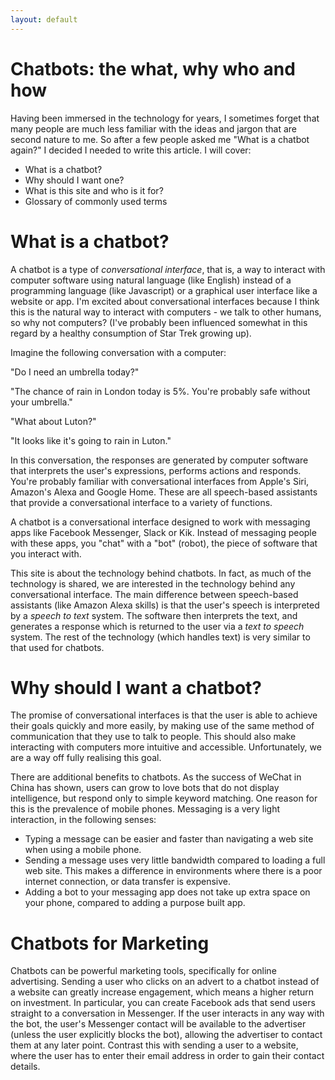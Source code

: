 ```yaml
---
layout: default
---
```


Chatbots: the what, why who and how
===================================

Having been immersed in the technology for years, I sometimes forget
that many people are much less familiar with the ideas and jargon that
are second nature to me. So after a few people asked me "What is a
chatbot again?" I decided I needed to write this article. I will
cover:

 - What is a chatbot?
 - Why should I want one?
 - What is this site and who is it for?
 - Glossary of commonly used terms

What is a chatbot?
==================

A chatbot is a type of _conversational interface_, that is, a way to
interact with computer software using natural language (like English)
instead of a programming language (like Javascript) or a graphical
user interface like a website or app. I'm excited about conversational
interfaces because I think this is the natural way to interact with
computers - we talk to other humans, so why not computers? (I've
probably been influenced somewhat in this regard by a healthy
consumption of Star Trek growing up).

Imagine the following conversation with a computer:

"Do I need an umbrella today?"

"The chance of rain in London today is 5%. You're probably safe
without your umbrella."

"What about Luton?"

"It looks like it's going to rain in Luton."

In this conversation, the responses are generated by computer software
that interprets the user's expressions, performs actions and
responds. You're probably familiar with conversational interfaces from
Apple's Siri, Amazon's Alexa and Google Home. These are all
speech-based assistants that provide a conversational interface to a
variety of functions.

A chatbot is a conversational interface designed to work with
messaging apps like Facebook Messenger, Slack or Kik. Instead of
messaging people with these apps, you "chat" with a "bot" (robot), the
piece of software that you interact with.

This site is about the technology behind chatbots. In fact, as much of
the technology is shared, we are interested in the technology behind
any conversational interface. The main difference between speech-based
assistants (like Amazon Alexa skills) is that the user's speech is
interpreted by a *speech to text* system. The software then interprets
the text, and generates a response which is returned to the user via a
*text to speech* system. The rest of the technology (which handles
text) is very similar to that used for chatbots.

Why should I want a chatbot?
============================

The promise of conversational interfaces is that the user is able to
achieve their goals quickly and more easily, by making use of the same
method of communication that they use to talk to people. This should
also make interacting with computers more intuitive and
accessible. Unfortunately, we are a way off fully realising this
goal.

There are additional benefits to chatbots. As the success of WeChat in
China has shown, users can grow to love bots that do not display
intelligence, but respond only to simple keyword matching. One reason
for this is the prevalence of mobile phones. Messaging is a very light
interaction, in the following senses:

 - Typing a message can be easier and faster than navigating a web
   site when using a mobile phone.
 - Sending a message uses very little bandwidth compared to loading a
   full web site. This makes a difference in environments where there
   is a poor internet connection, or data transfer is expensive.
 - Adding a bot to your messaging app does not take up extra space on
   your phone, compared to adding a purpose built app.

Chatbots for Marketing
======================

Chatbots can be powerful marketing tools, specifically for online
advertising. Sending a user who clicks on an advert to a chatbot
instead of a website can greatly increase engagement, which means a
higher return on investment. In particular, you can create Facebook
ads that send users straight to a conversation in Messenger. If the
user interacts in any way with the bot, the user's Messenger contact
will be available to the advertiser (unless the user explicitly blocks
the bot), allowing the advertiser to contact them at any later
point. Contrast this with sending a user to a website, where the user
has to enter their email address in order to gain their contact
details.

<!-- What is Chatbottech.io and who is it for? -->
<!-- ========================================= -->

<!-- This site is designed primarily for non-technical people who want to -->
<!-- know about chatbot technology to help them decide which platforms and -->
<!-- tools are right for them. We also have dedicated areas of the site for -->
<!-- other types of user: -->

<!--  - Developers: we also cover tools aimed at technical users, discuss -->
<!--    their pros and cons and delve into the details of the underlying -->
<!--    technology. -->
<!--  - E-commerce: we review a -->

